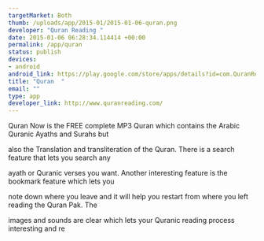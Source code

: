 ```yaml
--- 
targetMarket: Both
thumb: /uploads/app/2015-01/2015-01-06-quran.png
developer: "Quran Reading "
date: 2015-01-06 06:28:34.114414 +00:00
permalink: /app/quran
status: publish
devices: 
- android
android_link: https://play.google.com/store/apps/details?id=com.QuranReading.qurannow
title: "Quran  "
email: ""
type: app
developer_link: http://www.quranreading.com/
---
```


Quran Now is the FREE complete MP3 Quran which contains the Arabic Quranic Ayaths and Surahs but 

also the Translation and transliteration of the Quran. There is a search feature that lets you search any 

ayath or Quranic verses you want. Another interesting feature is the bookmark feature which lets you 

note down where you leave and it will help you restart from where you left reading the Quran Pak. The 

images and sounds are clear which lets your Quranic reading process interesting and re
